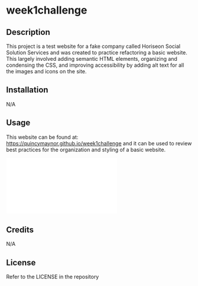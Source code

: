 # week1challenge

## Description

This project is a test website for a fake company called Horiseon Social Solution Services and was created to practice refactoring a basic website. This largely involved adding semantic HTML elements, organizing and condensing the CSS, and improving accessibility by adding alt text for all the images and icons on the site. 

## Installation

N/A

## Usage

This website can be found at: https://quincymaynor.github.io/week1challenge
and it can be used to review best practices for the organization and styling of a basic website.

![Screenshot of the Horiseon Webpage](assets/images/Horiseon%20Page%20Screenshot.pdf)

## Credits

N/A

## License

Refer to the LICENSE in the repository
